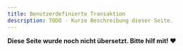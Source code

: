 ```yaml
---
title: Benutzerdefinierte Transaktion
description: TODO - Kurze Beschreibung dieser Seite.
---
```


**Diese Seite wurde noch nicht übersetzt. Bitte hilf mit! ❤**

